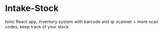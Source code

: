 # Intake-Stock
Ionic React app, inventory system with barcode and qr scanner + more scan codes, keep track of your stock
